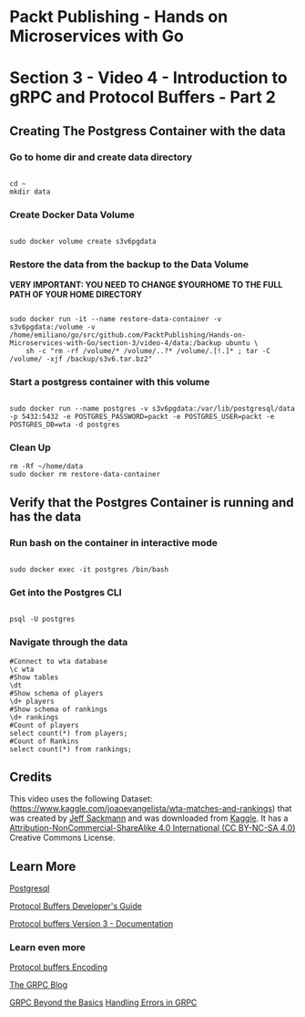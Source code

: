 # Packt Publishing - Hands on Microservices with Go
# Section 3 - Video 4 - Introduction to gRPC and Protocol Buffers - Part 2

## Creating The Postgress Container with the data

### Go to home dir and create data directory
```

cd ~
mkdir data

```

### Create Docker Data Volume

```

sudo docker volume create s3v6pgdata

```

### Restore the data from the backup to the Data Volume

**VERY IMPORTANT: YOU NEED TO CHANGE $YOURHOME TO THE FULL PATH OF YOUR HOME DIRECTORY**

```

sudo docker run -it --name restore-data-container -v s3v6pgdata:/volume -v /home/emiliano/go/src/github.com/PacktPublishing/Hands-on-Microservices-with-Go/section-3/video-4/data:/backup ubuntu \
    sh -c "rm -rf /volume/* /volume/..?* /volume/.[!.]* ; tar -C /volume/ -xjf /backup/s3v6.tar.bz2"

```

### Start a postgress container with this volume

```

sudo docker run --name postgres -v s3v6pgdata:/var/lib/postgresql/data -p 5432:5432 -e POSTGRES_PASSWORD=packt -e POSTGRES_USER=packt -e POSTGRES_DB=wta -d postgres

```

### Clean Up

```
rm -Rf ~/home/data
sudo docker rm restore-data-container

```

## Verify that the Postgres Container is running and has the data

### Run bash on the container in interactive mode 

```

sudo docker exec -it postgres /bin/bash

```

### Get into the Postgres CLI

```

psql -U postgres

```

### Navigate through the data

``` 
#Connect to wta database
\c wta
#Show tables
\dt
#Show schema of players
\d+ players
#Show schema of rankings
\d+ rankings
#Count of players
select count(*) from players;
#Count of Rankins
select count(*) from rankings;

```


## Credits

This video uses the following Dataset: (https://www.kaggle.com/joaoevangelista/wta-matches-and-rankings) that was created by [Jeff Sackmann](https://github.com/JeffSackmann) and was downloaded from [Kaggle](https://www.kaggle.com/joaoevangelista/wta-matches-and-rankings). It has a [Attribution-NonCommercial-ShareAlike 4.0 International (CC BY-NC-SA 4.0)](https://creativecommons.org/licenses/by-nc-sa/4.0/) Creative Commons License.

## Learn More

[Postgresql](https://www.postgresql.org/)

[Protocol Buffers Developer's Guide](https://developers.google.com/protocol-buffers/docs/overview)

[Protocol buffers Version 3 - Documentation](https://developers.google.com/protocol-buffers/docs/proto3)

### Learn even more

[Protocol buffers Encoding](https://developers.google.com/protocol-buffers/docs/encoding)

[The GRPC Blog](https://grpc.io/blog/)

[GRPC Beyond the Basics](https://blog.gopheracademy.com/advent-2017/go-grpc-beyond-basics/)
[Handling Errors in GRPC](https://hackernoon.com/handling-errors-in-golang-grpc-and-go-kit-services-d0fa0a112449)
